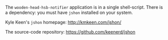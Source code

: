 The `wooden-head-hsb-notifier` application is in a single shell-script. There is a dependency: you must have `jshon` installed on your system.

Kyle Keen's `jshon` homepage: http://kmkeen.com/jshon/

The source-code repository: https://github.com/keenerd/jshon
